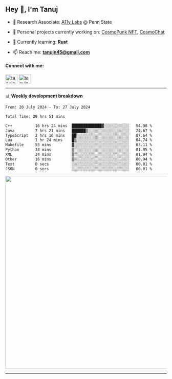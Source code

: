 <h2>Hey 👋, I'm Tanuj</h2>

- 🔬 Research Associate: [A11y Labs](https://a11y.ist.psu.edu/) @ Penn State 

- 🔭 Personal projects currently working on: [CosmoPunk NFT](https://github.com/tanujn45/CosmoNFT), [CosmoChat](https://github.com/tanujn45/CosmoChat)

- 🌱 Currently learning: **Rust**

- 📫 Reach me: **tanujn45@gmail.com**

<h4 align="left">Connect with me:</h4>
<p align="left">
<a href="https://twitter.com/tanujn45" target="blank"><img align="center" src="https://raw.githubusercontent.com/rahuldkjain/github-profile-readme-generator/master/src/images/icons/Social/twitter.svg" alt="tanujn45" height="28" width="38" /></a>
<a href="https://linkedin.com/in/tanujn45" target="blank"><img align="center" src="https://raw.githubusercontent.com/rahuldkjain/github-profile-readme-generator/master/src/images/icons/Social/linked-in-alt.svg" alt="tanujn45" height="28" width="38" /></a>
</p>

-------

📊 **Weekly development breakdown**
<!--START_SECTION:waka-->

```txt
From: 20 July 2024 - To: 27 July 2024

Total Time: 29 hrs 51 mins

C++          16 hrs 24 mins  █████████████▓░░░░░░░░░░░   54.98 %
Java         7 hrs 21 mins   ██████▒░░░░░░░░░░░░░░░░░░   24.67 %
TypeScript   2 hrs 16 mins   ██░░░░░░░░░░░░░░░░░░░░░░░   07.64 %
Lua          1 hr 24 mins    █▒░░░░░░░░░░░░░░░░░░░░░░░   04.74 %
Makefile     55 mins         ▓░░░░░░░░░░░░░░░░░░░░░░░░   03.11 %
Python       34 mins         ▒░░░░░░░░░░░░░░░░░░░░░░░░   01.95 %
XML          34 mins         ▒░░░░░░░░░░░░░░░░░░░░░░░░   01.94 %
Other        16 mins         ▒░░░░░░░░░░░░░░░░░░░░░░░░   00.94 %
Text         0 secs          ░░░░░░░░░░░░░░░░░░░░░░░░░   00.01 %
JSON         0 secs          ░░░░░░░░░░░░░░░░░░░░░░░░░   00.01 %
```

<!--END_SECTION:waka-->

<img src="https://wakatime.com/share/@018e9abd-1aa4-4aa6-9db7-5ca3b999e810/4650b67a-98aa-46b4-b598-3d8a2451f0df.svg" width="600"/>

-------
